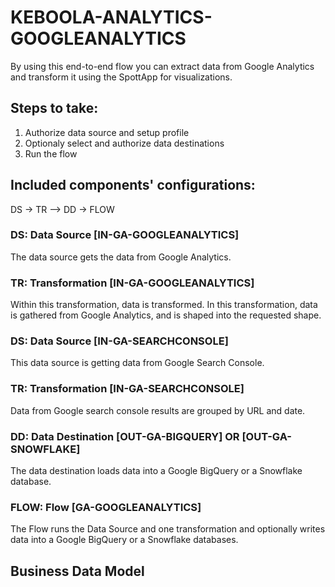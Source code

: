 # KEBOOLA-ANALYTICS-GOOGLEANALYTICS

By using this end-to-end flow you can extract data from Google Analytics and transform it using the SpottApp for visualizations.

## Steps to take:
1. Authorize data source and setup profile
2. Optionaly select and authorize data destinations
3. Run the flow

## Included components' configurations:
DS -> TR –> DD -> FLOW

### DS: Data Source [IN-GA-GOOGLEANALYTICS] 

The data source gets the data from Google Analytics.

### TR: Transformation [IN-GA-GOOGLEANALYTICS] 

Within this transformation, data is transformed. In this transformation, data is gathered from Google Analytics, and is shaped into the requested shape.

### DS: Data Source [IN-GA-SEARCHCONSOLE]

This data source is getting data from Google Search Console.

### TR: Transformation [IN-GA-SEARCHCONSOLE]

Data from Google search console results are grouped by URL and date. 

### DD: Data Destination [OUT-GA-BIGQUERY]  OR [OUT-GA-SNOWFLAKE]

The data destination loads data into a Google BigQuery or a Snowflake database.

### FLOW: Flow [GA-GOOGLEANALYTICS]
The Flow runs the Data Source and one transformation and optionally writes data into a Google BigQuery or a Snowflake databases.

## Business Data Model


